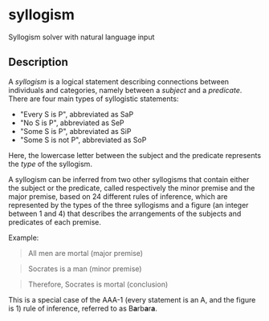 # syllogism
Syllogism solver with natural language input

## Description

A *syllogism* is a logical statement describing connections between individuals and categories, namely between a *subject* and a *predicate*. There are four main types of syllogistic statements:

- "Every S is P", abbreviated as SaP
- "No S is P", abbreviated as SeP
- "Some S is P", abbreviated as SiP
- "Some S is not P", abbreviated as SoP

Here, the lowercase letter between the subject and the predicate represents the *type* of the syllogism.

A syllogism can be inferred from two other syllogisms that contain either the subject or the predicate, called respectively the minor premise and the major premise, based on 24 different rules of inference, which are represented by the types of the three syllogisms and a figure (an integer between 1 and 4) that describes the arrangements of the subjects and predicates of each premise. 

Example:

> All men are mortal (major premise)

> Socrates is a man (minor premise)

> Therefore, Socrates is mortal (conclusion)

This is a special case of the AAA-1 (every statement is an A, and the figure is 1) rule of inference, referred to as B**a**rb**a**r**a**.
